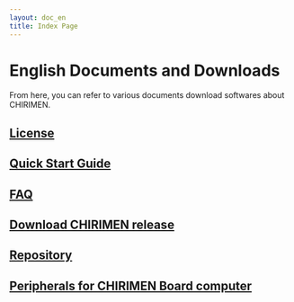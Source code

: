 ```yaml
---
layout: doc_en
title: Index Page
---
```


# English Documents and Downloads

From here, you can refer to various documents download softwares about CHIRIMEN. 

## [License](../../license/)

## [Quick Start Guide](quickStart.html)

## [FAQ](FAQ.html)

## [Download CHIRIMEN release](http://github.com/chirimen-oh/release/releases/)

## [Repository](http://github.com/chirimen-oh)

## [Peripherals for CHIRIMEN Board computer](peripherals.html)

